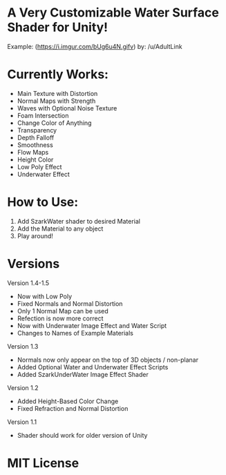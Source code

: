 # A Very Customizable Water Surface Shader for Unity!

Example:
(https://i.imgur.com/bUg6u4N.gifv)
by: /u/AdultLink

# Currently Works:
- Main Texture with Distortion
- Normal Maps with Strength
- Waves with Optional Noise Texture
- Foam Intersection
- Change Color of Anything
- Transparency
- Depth Falloff
- Smoothness
- Flow Maps
- Height Color
- Low Poly Effect
- Underwater Effect

# How to Use:
1. Add SzarkWater shader to desired Material
2. Add the Material to any object
3. Play around!

# Versions
Version 1.4-1.5
- Now with Low Poly
- Fixed Normals and Normal Distortion
- Only 1 Normal Map can be used
- Refection is now more correct
- Now with Underwater Image Effect and
Water Script
- Changes to Names of Example Materials

Version 1.3
- Normals now only appear on the top of 3D objects / non-planar
- Added Optional Water and Underwater Effect Scripts
- Added SzarkUnderWater Image Effect Shader

Version 1.2
- Added Height-Based Color Change
- Fixed Refraction and Normal Distortion

Version 1.1
- Shader should work for older version of Unity

# MIT License
